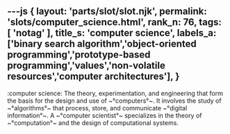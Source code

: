 ---js
{
  layout: 'parts/slot/slot.njk',
  permalink: 'slots/computer_science.html',
  rank_n: 76,
  tags: [ 'notag' ],
  title_s: 'computer science',
  labels_a: ['binary search algorithm','object-oriented programming','prototype-based programming','values','non-volatile resources','computer architectures'],
}
---
:computer science:
The theory, experimentation, and engineering that form the basis for the design and use of ~°computers°~. It involves the study of ~°algorithms°~ that process, store, and communicate ~°digital information°~. A ~°computer scientist°~ specializes in the theory of ~°computation°~ and the design of computational systems.

